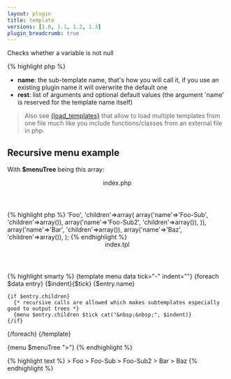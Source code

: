 ```yaml
---
layout: plugin
title: template
versions: [1.0, 1.1, 1.2, 1.3]
plugin_breadcrumb: true
---
```


Checks whether a variable is not null
<div class="code-box">
{% highlight php %}
<?php
template(string $name [, array $rest = array() ])
{% endhighlight %}
</div>

* **name**: the sub-template name, that's how you will call it, if you use an existing plugin name it will overwrite the default one
* **rest**: list of arguments and optional default values (the argument 'name' is reserved for the template name itself)

> Also see [{load_templates}](/plugins/functions/load-templates.html) that allow to load multiple templates from one file much like you include functions/classes from an external file in php.


## Recursive menu example
With **$menuTree** being this array:
<div class="code-box">
<header>index.php</header>
{% highlight php %}
<?php
$menuTree = array(
  array('name'=>'Foo', 'children'=>array(
    array('name'=>'Foo-Sub', 'children'=>array()),
    array('name'=>'Foo-Sub2', 'children'=>array()),
  )), 
  array('name'=>'Bar', 'children'=>array()), 
  array('name'=>'Baz', 'children'=>array()), 
);
{% endhighlight %}
</div>

<div class="code-box">
<header>index.tpl</header>
{% highlight smarty %}
{template menu data tick="-" indent=""}
  {foreach $data entry}
    {$indent}{$tick} {$entry.name}<br />
 
    {if $entry.children}
      {* recursive calls are allowed which makes subtemplates especially good to output trees *}
      {menu $entry.children $tick cat("&nbsp;&nbsp;", $indent)}
    {/if}
  {/foreach}
{/template}

{menu $menuTree ">"}
{% endhighlight %}
</div>

<div class="code-box">
{% highlight text %}
> Foo
  > Foo-Sub
  > Foo-Sub2
> Bar
> Baz
{% endhighlight %}
</div>